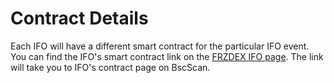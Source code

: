 # Contract Details

Each IFO will have a different smart contract for the particular IFO event. You can find the IFO's smart contract link on the [FRZDEX IFO page](https://FRZDEX.finance/ifo). The link will take you to IFO's contract page on BscScan.

